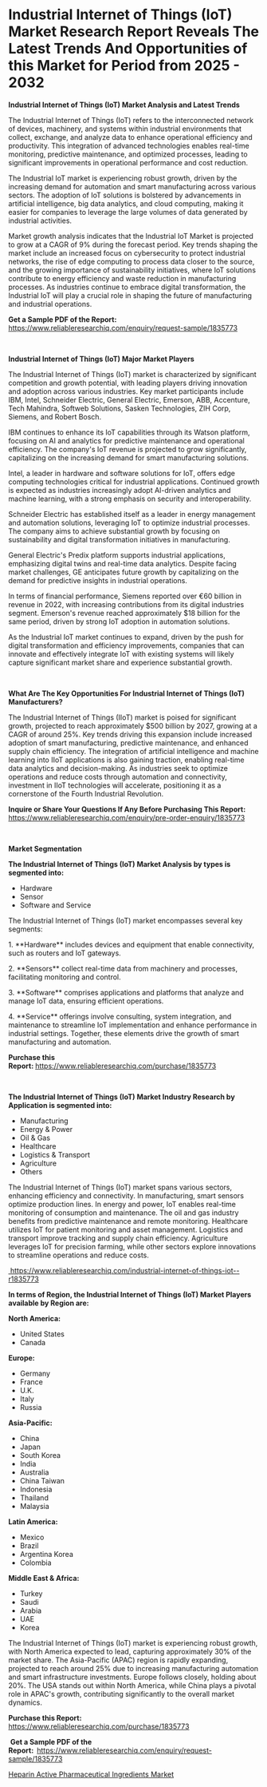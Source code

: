 <p><h1>Industrial Internet of Things (IoT) Market Research Report Reveals The Latest Trends And Opportunities of this Market for Period from 2025 - 2032</h1></p><p><strong>Industrial Internet of Things (IoT) Market Analysis and Latest Trends</strong></p>
<p><p>The Industrial Internet of Things (IoT) refers to the interconnected network of devices, machinery, and systems within industrial environments that collect, exchange, and analyze data to enhance operational efficiency and productivity. This integration of advanced technologies enables real-time monitoring, predictive maintenance, and optimized processes, leading to significant improvements in operational performance and cost reduction.</p><p>The Industrial IoT market is experiencing robust growth, driven by the increasing demand for automation and smart manufacturing across various sectors. The adoption of IoT solutions is bolstered by advancements in artificial intelligence, big data analytics, and cloud computing, making it easier for companies to leverage the large volumes of data generated by industrial activities.</p><p>Market growth analysis indicates that the Industrial IoT Market is projected to grow at a CAGR of 9% during the forecast period. Key trends shaping the market include an increased focus on cybersecurity to protect industrial networks, the rise of edge computing to process data closer to the source, and the growing importance of sustainability initiatives, where IoT solutions contribute to energy efficiency and waste reduction in manufacturing processes. As industries continue to embrace digital transformation, the Industrial IoT will play a crucial role in shaping the future of manufacturing and industrial operations.</p></p>
<p><strong>Get a Sample PDF of the Report:&nbsp;</strong> <a href="https://www.reliableresearchiq.com/enquiry/request-sample/1835773?utm_campaign=3279&utm_medium=2&utm_source=Github&utm_content=ia&utm_term=26032025&utm_id=industrial-internet-of-things-iot">https://www.reliableresearchiq.com/enquiry/request-sample/1835773</a></p>
<p>&nbsp;</p>
<p><strong>Industrial Internet of Things (IoT) Major Market Players</strong></p>
<p><p>The Industrial Internet of Things (IoT) market is characterized by significant competition and growth potential, with leading players driving innovation and adoption across various industries. Key market participants include IBM, Intel, Schneider Electric, General Electric, Emerson, ABB, Accenture, Tech Mahindra, Softweb Solutions, Sasken Technologies, ZIH Corp, Siemens, and Robert Bosch.</p><p>IBM continues to enhance its IoT capabilities through its Watson platform, focusing on AI and analytics for predictive maintenance and operational efficiency. The company's IoT revenue is projected to grow significantly, capitalizing on the increasing demand for smart manufacturing solutions.</p><p>Intel, a leader in hardware and software solutions for IoT, offers edge computing technologies critical for industrial applications. Continued growth is expected as industries increasingly adopt AI-driven analytics and machine learning, with a strong emphasis on security and interoperability.</p><p>Schneider Electric has established itself as a leader in energy management and automation solutions, leveraging IoT to optimize industrial processes. The company aims to achieve substantial growth by focusing on sustainability and digital transformation initiatives in manufacturing.</p><p>General Electric's Predix platform supports industrial applications, emphasizing digital twins and real-time data analytics. Despite facing market challenges, GE anticipates future growth by capitalizing on the demand for predictive insights in industrial operations.</p><p>In terms of financial performance, Siemens reported over €60 billion in revenue in 2022, with increasing contributions from its digital industries segment. Emerson's revenue reached approximately $18 billion for the same period, driven by strong IoT adoption in automation solutions.</p><p>As the Industrial IoT market continues to expand, driven by the push for digital transformation and efficiency improvements, companies that can innovate and effectively integrate IoT with existing systems will likely capture significant market share and experience substantial growth.</p></p>
<p>&nbsp;</p>
<p><strong>What Are The Key Opportunities For Industrial Internet of Things (IoT) Manufacturers?</strong></p>
<p><p>The Industrial Internet of Things (IIoT) market is poised for significant growth, projected to reach approximately $500 billion by 2027, growing at a CAGR of around 25%. Key trends driving this expansion include increased adoption of smart manufacturing, predictive maintenance, and enhanced supply chain efficiency. The integration of artificial intelligence and machine learning into IIoT applications is also gaining traction, enabling real-time data analytics and decision-making. As industries seek to optimize operations and reduce costs through automation and connectivity, investment in IIoT technologies will accelerate, positioning it as a cornerstone of the Fourth Industrial Revolution.</p></p>
<p><strong>Inquire or Share Your Questions If Any Before Purchasing This Report:</strong> <a href="https://www.reliableresearchiq.com/enquiry/pre-order-enquiry/1835773?utm_campaign=3279&utm_medium=2&utm_source=Github&utm_content=ia&utm_term=26032025&utm_id=industrial-internet-of-things-iot">https://www.reliableresearchiq.com/enquiry/pre-order-enquiry/1835773</a></p>
<p>&nbsp;</p>
<p><strong>Market Segmentation</strong></p>
<p><strong>The Industrial Internet of Things (IoT) Market Analysis by types is segmented into:</strong></p>
<p><ul><li>Hardware</li><li>Sensor</li><li>Software and Service</li></ul></p>
<p><p>The Industrial Internet of Things (IoT) market encompasses several key segments: </p><p>1. **Hardware** includes devices and equipment that enable connectivity, such as routers and IoT gateways. </p><p>2. **Sensors** collect real-time data from machinery and processes, facilitating monitoring and control. </p><p>3. **Software** comprises applications and platforms that analyze and manage IoT data, ensuring efficient operations. </p><p>4. **Service** offerings involve consulting, system integration, and maintenance to streamline IoT implementation and enhance performance in industrial settings. Together, these elements drive the growth of smart manufacturing and automation.</p></p>
<p><strong>Purchase this Report:&nbsp;</strong><a href="https://www.reliableresearchiq.com/purchase/1835773?utm_campaign=3279&utm_medium=2&utm_source=Github&utm_content=ia&utm_term=26032025&utm_id=industrial-internet-of-things-iot">https://www.reliableresearchiq.com/purchase/1835773</a></p>
<p>&nbsp;</p>
<p><strong>The Industrial Internet of Things (IoT) Market Industry Research by Application is segmented into:</strong></p>
<p><ul><li>Manufacturing</li><li>Energy & Power</li><li>Oil & Gas</li><li>Healthcare</li><li>Logistics & Transport</li><li>Agriculture</li><li>Others</li></ul></p>
<p><p>The Industrial Internet of Things (IoT) market spans various sectors, enhancing efficiency and connectivity. In manufacturing, smart sensors optimize production lines. In energy and power, IoT enables real-time monitoring of consumption and maintenance. The oil and gas industry benefits from predictive maintenance and remote monitoring. Healthcare utilizes IoT for patient monitoring and asset management. Logistics and transport improve tracking and supply chain efficiency. Agriculture leverages IoT for precision farming, while other sectors explore innovations to streamline operations and reduce costs.</p></p>
<p><a href="https://www.reliableresearchiq.com/industrial-internet-of-things-iot--r1835773?utm_campaign=3279&utm_medium=2&utm_source=Github&utm_content=ia&utm_term=26032025&utm_id=industrial-internet-of-things-iot">&nbsp;https://www.reliableresearchiq.com/industrial-internet-of-things-iot--r1835773</a></p>
<p><strong>In terms of Region, the Industrial Internet of Things (IoT) Market Players available by Region are:</strong></p>
<p>
    <p> <strong> North America: </strong>
        <ul>
            <li>United States</li>
            <li>Canada</li>
        </ul>
        </p> 
    <p> <strong> Europe: </strong>
        <ul>
            <li>Germany</li>
            <li>France</li>
            <li>U.K.</li>
            <li>Italy</li>
            <li>Russia</li>
        </ul>
        </p> 
    <p> <strong> Asia-Pacific: </strong>
        <ul>
            <li>China</li>
            <li>Japan</li>
            <li>South Korea</li>
            <li>India</li>
            <li>Australia</li>
            <li>China Taiwan</li>
            <li>Indonesia</li>
            <li>Thailand</li>
            <li>Malaysia</li>
        </ul>
        </p> 
    <p> <strong> Latin America: </strong>
        <ul>
            <li>Mexico</li>
            <li>Brazil</li>
            <li>Argentina Korea</li>
            <li>Colombia</li>
        </ul>
        </p> 
    <p> <strong> Middle East & Africa: </strong>
        <ul>
            <li>Turkey</li>
            <li>Saudi</li>
            <li>Arabia</li>
            <li>UAE</li>
            <li>Korea</li>
        </ul>
    </p>
    </p>
<p><p>The Industrial Internet of Things (IoT) market is experiencing robust growth, with North America expected to lead, capturing approximately 30% of the market share. The Asia-Pacific (APAC) region is rapidly expanding, projected to reach around 25% due to increasing manufacturing automation and smart infrastructure investments. Europe follows closely, holding about 20%. The USA stands out within North America, while China plays a pivotal role in APAC's growth, contributing significantly to the overall market dynamics.</p></p>
<p><strong>Purchase this Report: </strong><a href="https://www.reliableresearchiq.com/purchase/1835773?utm_campaign=3279&utm_medium=2&utm_source=Github&utm_content=ia&utm_term=26032025&utm_id=industrial-internet-of-things-iot">https://www.reliableresearchiq.com/purchase/1835773</a></p>
<p>&nbsp;<strong>Get a Sample PDF of the Report:&nbsp;&nbsp;</strong><a href="https://www.reliableresearchiq.com/enquiry/request-sample/1835773?utm_campaign=3279&utm_medium=2&utm_source=Github&utm_content=ia&utm_term=26032025&utm_id=industrial-internet-of-things-iot">https://www.reliableresearchiq.com/enquiry/request-sample/1835773</a></p>
<p><strong></strong></p>
<p><p><a href="https://github.com/burnicndole/Market-Research-Report-List-1/blob/main/heparin-active-pharmaceutical-ingredients-market.md?utm_campaign=3279&utm_medium=2&utm_source=Github&utm_content=ia&utm_term=26032025&utm_id=industrial-internet-of-things-iot">Heparin Active Pharmaceutical Ingredients Market</a></p></p>